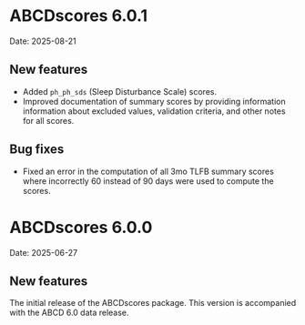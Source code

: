# ABCDscores 6.0.1

Date: 2025-08-21

## New features

- Added `ph_ph_sds` (Sleep Disturbance Scale) scores. 
- Improved documentation of summary scores by providing information information about 
  excluded values, validation criteria, and other notes for all scores.

## Bug fixes

- Fixed an error in the computation of all 3mo TLFB summary scores where incorrectly 60 
  instead of 90 days were used to compute the scores.

# ABCDscores 6.0.0

Date: 2025-06-27

## New features

The initial release of the ABCDscores package. This version is accompanied
with the ABCD 6.0 data release.
